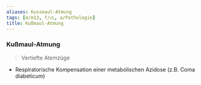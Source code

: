 ```yaml
---
aliases: Kussmaul-Atmung
tags: [m/m13, f/🫁, a/Pathologie]
title: Kußmaul-Atmung
---
```

### Kußmaul-Atmung
> Vertiefte Atemzüge
- Respiratorische Kompensation einer metabolischen Azidose (z.B. Coma diabeticum)